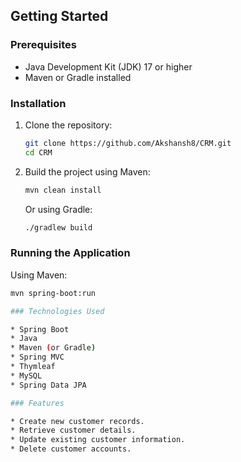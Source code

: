 ## Getting Started

### Prerequisites

* Java Development Kit (JDK) 17 or higher
* Maven or Gradle installed

### Installation

1.  Clone the repository:
    ```bash
    git clone https://github.com/Akshansh8/CRM.git
    cd CRM
    ```

2.  Build the project using Maven:
    ```bash
    mvn clean install
    ```
    Or using Gradle:
    ```bash
    ./gradlew build
    ```

### Running the Application

Using Maven:
```bash
mvn spring-boot:run

### Technologies Used

* Spring Boot
* Java
* Maven (or Gradle)
* Spring MVC
* Thymleaf
* MySQL
* Spring Data JPA

### Features

* Create new customer records.
* Retrieve customer details.
* Update existing customer information.
* Delete customer accounts.